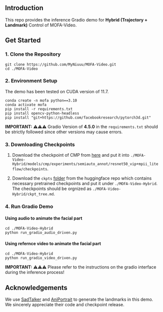 
## Introduction

This repo provides the inference Gradio demo for **Hybrid (Trajectory + Landmark)** Control of MOFA-Video.

## Get Started

### 1. Clone the Repository

```
git clone https://github.com/MyNiuuu/MOFA-Video.git
cd ./MOFA-Video
```


### 2. Environment Setup

The demo has been tested on CUDA version of 11.7.

```
conda create -n mofa python==3.10
conda activate mofa
pip install -r requirements.txt
pip install opencv-python-headless
pip install "git+https://github.com/facebookresearch/pytorch3d.git"
```

**IMPORTANT:** ⚠️⚠️⚠️ Gradio Version of **4.5.0** in the `requirements.txt` should be strictly followed since other versions may cause errors.


### 3. Downloading Checkpoints

1. Download the checkpoint of CMP from [here](https://huggingface.co/MyNiuuu/MOFA-Video-Hybrid/resolve/main/models/cmp/experiments/semiauto_annot/resnet50_vip%2Bmpii_liteflow/checkpoints/ckpt_iter_42000.pth.tar) and put it into `./MOFA-Video-Hybrid/models/cmp/experiments/semiauto_annot/resnet50_vip+mpii_liteflow/checkpoints`.

2. Download the `ckpts` [folder](https://huggingface.co/MyNiuuu/MOFA-Video-Hybrid/tree/main/ckpts) from the huggingface repo which contains necessary pretrained checkpoints and put it under `./MOFA-Video-Hybrid`. The checkpoints should be orgnized as `./MOFA-Video-Hybrid/ckpt_tree.md`. 


### 4. Run Gradio Demo

#### Using audio to animate the facial part

```
cd ./MOFA-Video-Hybrid
python run_gradio_audio_driven.py
```

#### Using refernce video to animate the facial part

```
cd ./MOFA-Video-Hybrid
python run_gradio_video_driven.py
```

**IMPORTANT:** ⚠️⚠️⚠️ Please refer to the instructions on the gradio interface during the inference process!


## Acknowledgements
We use [SadTalker](https://github.com/OpenTalker/SadTalker) and [AniPortrait](https://github.com/Zejun-Yang/AniPortrait) to generate the landmarks in this demo. We sincerely appreciate their code and checkpoint release.

